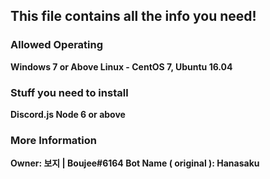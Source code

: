 ## This file contains all the info you need!

### Allowed Operating 

**Windows 7 or Above 
Linux - CentOS 7, Ubuntu 16.04**

### Stuff you need to install

**Discord.js Node 6 or above**

### More Information

**Owner: 보지 | Boujee#6164                  Bot Name ( original ): Hanasaku**
